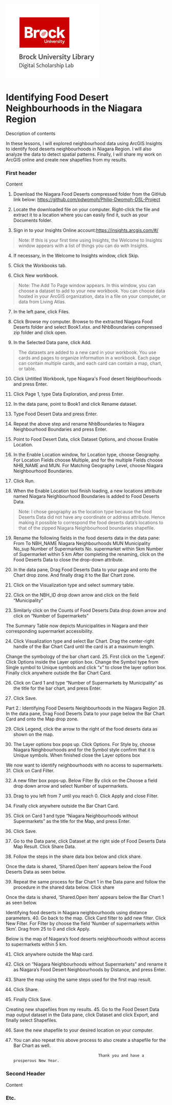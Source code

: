 ![DSL Logo][dsllogo]


# Identifying Food Desert Neighbourhoods in the Niagara Region
Description of contents

In these lessons, I will explored neighbourhood data using ArcGIS Insights to identify food deserts neighbourhoods in Niagara Region. I will also analyze the data to detect spatial patterns. Finally, I will share my work on ArcGIS online and create new shapefiles from my results.
### First header
Content
1. Download the Niagara Food Deserts compressed folder from the GitHub link below: https://github.com/pdwomoh/Philip-Dwomoh-DSL-Project

2. Locate the downloaded file on your computer. Right-click the file and extract it to a location where you can easily find it, such as your Documents folder.

3. Sign in to your Insights Online account:https://insights.arcgis.com/#/

>Note: If this is your first time using Insights, the Welcome to Insights window appears with a list of things you can do with Insights.

4. If necessary, in the Welcome to Insights window, click Skip.

5. Click the Workbooks tab.

6. Click New workbook.
 
>Note: The Add To Page window appears.
>In this window, you can choose a dataset to add to your new workbook. 
>You can choose data hosted in your ArcGIS organization, data in a file on your computer, or data from Living Atlas. 

7. In the left pane, click Files.
 
8. Click Browse my computer. Browse to the extracted Niagara Food Deserts folder and select Book1.xlsx. and NhbBoundaries compressed zip folder and click open.

9. In the Selected Data pane, click Add.
 
>The datasets are added to a new card in your workbook. 
>You use cards and pages to organize information in a workbook.
>Each page can contain multiple cards, and each card can contain a map, chart, or table. 

10. Click Untitled Workbook, type Niagara's Food desert Neighbourhoods and press Enter.

11. Click Page 1, type Data Exploration, and press Enter.

12. In the data pane, point to Book1 and click Rename dataset.
 
13. Type Food Desert Data and press Enter.

14. Repeat the above step and rename NhbBoundaries to Niagara Neighbourhood Boundaries and press Enter.

15. Point to Food Desert Data, click Dataset Options, and choose Enable Location.   
            
16. In the Enable Location window, for Location type, choose Geography. For Location Fields choose Multiple, and for the multiple Fields choose NHB_NAME and MUN. For Matching Geography Level, choose Niagara Neighbourhood Boundaries.
 
17. Click Run.

18. When the Enable Location tool finish loading, a new locations attribute named Niagara Neighbourhood Boundaries is added to Food Deserts Data.
 
>Note: I chose geography as the location type because the food Deserts Data did not have any coordinate or address attribute.
>Hence making it possible to correspond the food deserts data’s locations to that of the zipped Niagara Neighbourhood boundaries shapefile. 

19. Rename the following fields in the food deserts data in the data pane:
From 	To 
NBH_NAME	Niagara Neighbourhoods
MUN	Municipality
No_sup	Number of Supermarkets
No. supermarket within 5km	Number of Supermarket within 5 km
After completing the renaming, click on the Food Deserts Data to close the drop-down attribute.

20. In the data pane, Drag Food Deserts Data to your page and onto the Chart drop zone. And finally drag it to the Bar Chart zone.

21. Click on the Visualization type and select summary table.
 
22. Click on the NBH_ID drop down arrow and click on the field “Municipality”
 
23. Similarly click on the Counts of Food Deserts Data drop down arrow and click on “Number of Supermarkets”
 
The Summary Table now depicts Municipalities in Niagara and their corresponding supermarket accessibility.
 
24. Click Visualization type and select Bar Chart. Drag the center-right handle of the Bar Chart Card until the card is at a maximum length.
 
Change the symbology of the bar chart card.
25. First click on the ‘Legend’. Click Options inside the Layer option box. Change the Symbol type from Single symbol to Unique symbols and click “x” to close the layer option box. Finally click anywhere outside the Bar Chart Card.
 
26. Click on Card 1 and type “Number of Supermarkets by Municipality” as the title for the bar chart, and press Enter.

27. Click Save.
 

Part 2.: Identifying Food Deserts Neighbourhoods in the Niagara Region
28. In the data pane, Drag Food Deserts Data to your page below the Bar Chart Card and onto the Map drop zone.  

29. Click Legend, click the arrow to the right of the food deserts data as shown on the map.
 
30. The Layer options box pops up. Click Options. For Style by, choose Niagara Neighbourhoods and for the Symbol style confirm that it is Unique symbols. When finished close the Layer options box
 
We now want to identify neighbourhoods with no access to supermarkets.
31. Click on Card Filter.
 
32. A new filter box pops-up. Below Filter By click on the Choose a field drop down arrow and select Number of supermarkets.
 
33. Drag to you left from 7 until you reach 0. Click Apply and close Filter.

34. Finally click anywhere outside the Bar Chart Card.

35. Click on Card 1 and type “Niagara Neighbourhoods without Supermarkets” as the title for the Map, and press Enter.

36. Click Save.

37. Go to the Data pane, click Dataset at the right side of Food Deserts Data Map Result. Click Share Data. 
 
38. Follow the steps in the share data box below and click share.
 

Once the data is shared, ‘Shared.Open Item’ appears below the Food Deserts Data as seen below.
  
39. Repeat the same process for Bar Chart 1 in the Data pane and follow the procedure in the shared data below. Click share
 
Once the data is shared, ‘Shared.Open Item’ appears below the Bar Chart 1 as seen below.
 
Identifying food deserts in Niagara neighbourhoods using distance parameters.
40. Go back to the map. Click Card filter to add new filter. Click New Filter. For Filter by choose the field ‘Number of supermarkets within 5km’. Drag from 25 to 0 and click Apply.


Below is the map of Niagara’s food deserts neighbourhoods without access to supermarkets within 5 km.
 
 
41. Click anywhere outside the Map card.

42. Click on “Niagara Neighbourhoods without Supermarkets” and rename it as Niagara’s Food Desert Neighbourhoods by Distance, and press Enter.
 
42. Share the map using the same steps used for the first map result. 
 
43. Click Share.

44. Finally Click Save.

Creating new shapefiles from my results.
45. Go to the Food Desert Data map output dataset in the Data pane, click Dataset and click Export, and finally select Shapefiles.
 
46. Save the new shapefile to your desired location on your computer.

47. You can also repeat this above process to also create a shapefile for the Bar Chart as well. 
                                             
                                             Thank you and have a prosperous New Year.


### Second Header

Content

### Etc.
 
 
 









<!--- Please use reference style images so that it is easier to update pictures later --->

[dsllogo]: dsl_logo.png
